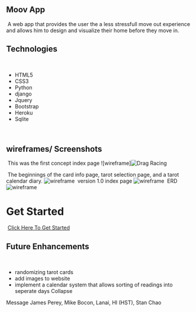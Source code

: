 ## Moov App
​
A web app that provides the user the a less stressfull move out experience and allows him to design and visualize their home before they move in.
​
## Technologies
​
- HTML5
- CSS3
- Python
- django
- Jquery
- Bootstrap
- Heroku
- Sqlite


​
## wireframes/ Screenshots
​
This was the first concept index page
![wireframe]![Drag Racing](SampleFloorplan.png)

​
The beginnings of the card info page, tarot selection page, and a tarot calendar diary.
![wireframe](./images/Wireframe2.png)
​
version 1.0 index page
![wireframe](./images/Complete1.png)
​
ERD
![wireframe](./images/ERD.png)
​
# Get Started
​
[Click Here To Get Started](https://project-2-tarot-diary.herokuapp.com/)
​
## Future Enhancements
​
- randomizing tarot cards
- add images to website
- implement a calendar system that allows sorting of readings into seperate days
Collapse





Message James Perey, Mike Bocon, Lanai, HI (HST), Stan Chao
















